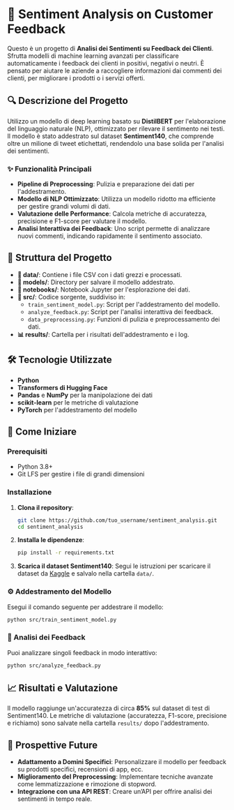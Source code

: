 # 🧠 Sentiment Analysis on Customer Feedback

Questo è un progetto di **Analisi dei Sentimenti su Feedback dei Clienti**. Sfrutta modelli di machine learning avanzati per classificare automaticamente i feedback dei clienti in positivi, negativi o neutri. È pensato per aiutare le aziende a raccogliere informazioni dai commenti dei clienti, per migliorare i prodotti o i servizi offerti.

## 🔍 Descrizione del Progetto

Utilizzo un modello di deep learning basato su **DistilBERT** per l'elaborazione del linguaggio naturale (NLP), ottimizzato per rilevare il sentimento nei testi. Il modello è stato addestrato sul dataset **Sentiment140**, che comprende oltre un milione di tweet etichettati, rendendolo una base solida per l'analisi dei sentimenti. 

### ✨ Funzionalità Principali
- **Pipeline di Preprocessing**: Pulizia e preparazione dei dati per l'addestramento.
- **Modello di NLP Ottimizzato**: Utilizza un modello ridotto ma efficiente per gestire grandi volumi di dati.
- **Valutazione delle Performance**: Calcola metriche di accuratezza, precisione e F1-score per valutare il modello.
- **Analisi Interattiva dei Feedback**: Uno script permette di analizzare nuovi commenti, indicando rapidamente il sentimento associato.

## 📂 Struttura del Progetto

- **📁 data/**: Contiene i file CSV con i dati grezzi e processati.
- **🧠 models/**: Directory per salvare il modello addestrato.
- **📓 notebooks/**: Notebook Jupyter per l'esplorazione dei dati.
- **📜 src/**: Codice sorgente, suddiviso in:
  - `train_sentiment_model.py`: Script per l'addestramento del modello.
  - `analyze_feedback.py`: Script per l'analisi interattiva dei feedback.
  - `data_preprocessing.py`: Funzioni di pulizia e preprocessamento dei dati.
- **📊 results/**: Cartella per i risultati dell'addestramento e i log.

## 🛠️ Tecnologie Utilizzate

- **Python**
- **Transformers di Hugging Face**
- **Pandas** e **NumPy** per la manipolazione dei dati
- **scikit-learn** per le metriche di valutazione
- **PyTorch** per l'addestramento del modello

## 🚀 Come Iniziare

### Prerequisiti

- Python 3.8+
- Git LFS per gestire i file di grandi dimensioni

### Installazione

1. **Clona il repository**:
   ```bash
   git clone https://github.com/tuo_username/sentiment_analysis.git
   cd sentiment_analysis
   ```

2. **Installa le dipendenze**:
   ```bash
   pip install -r requirements.txt
   ```

3. **Scarica il dataset Sentiment140**:
   Segui le istruzioni per scaricare il dataset da [Kaggle](https://www.kaggle.com/datasets/kazanova/sentiment140) e salvalo nella cartella `data/`.

### ⚙️ Addestramento del Modello

Esegui il comando seguente per addestrare il modello:
```bash
python src/train_sentiment_model.py
```

### 💬 Analisi dei Feedback

Puoi analizzare singoli feedback in modo interattivo:
```bash
python src/analyze_feedback.py
```

## 📈 Risultati e Valutazione

Il modello raggiunge un'accuratezza di circa **85%** sul dataset di test di Sentiment140. Le metriche di valutazione (accuratezza, F1-score, precisione e richiamo) sono salvate nella cartella `results/` dopo l'addestramento.

## 🌟 Prospettive Future

- **Adattamento a Domini Specifici**: Personalizzare il modello per feedback su prodotti specifici, recensioni di app, ecc.
- **Miglioramento del Preprocessing**: Implementare tecniche avanzate come lemmatizzazione e rimozione di stopword.
- **Integrazione con una API REST**: Creare un’API per offrire analisi dei sentimenti in tempo reale.